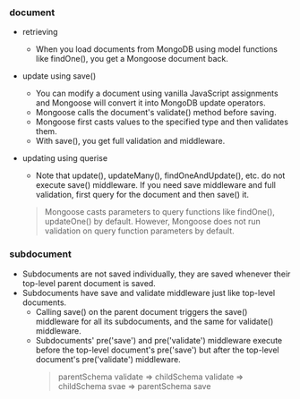 ### document

- retrieving
  - When you load documents from MongoDB using model functions like findOne(), you get a Mongoose document back.
- update using save()
  - You can modify a document using vanilla JavaScript assignments and Mongoose will convert it into MongoDB update operators.
  - Mongoose calls the document's validate() method before saving.
  - Mongoose first casts values to the specified type and then validates them.
  - With save(), you get full validation and middleware.
- updating using querise

  - Note that update(), updateMany(), findOneAndUpdate(), etc. do not execute save() middleware. If you need save middleware and full validation, first query for the document and then save() it.

  > Mongoose casts parameters to query functions like findOne(), updateOne() by default.
  > However, Mongoose does not run validation on query function parameters by default.

### subdocument

- Subdocuments are not saved individually, they are saved whenever their top-level parent document is saved.
- Subdocuments have save and validate middleware just like top-level documents.
  - Calling save() on the parent document triggers the save() middleware for all its subdocuments, and the same for validate() middleware.
  - Subdocuments' pre('save') and pre('validate') middleware execute before the top-level document's pre('save') but after the top-level document's pre('validate') middleware.
    > parentSchema validate => childSchema validate => childSchema svae => parentSchema save
